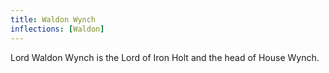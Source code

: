```yaml
---
title: Waldon Wynch
inflections: [Waldon]
---
```


Lord Waldon Wynch is the Lord of Iron Holt and the head of House Wynch.


